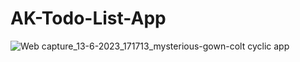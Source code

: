 # AK-Todo-List-App

![Web capture_13-6-2023_171713_mysterious-gown-colt cyclic app](https://github.com/ArkaKarmoker/AK-Todo-List-App/assets/91338507/f0856515-b6a3-44ba-9757-876ca1d152fd)
